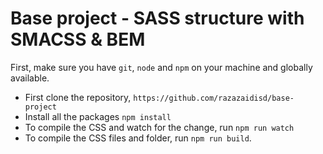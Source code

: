 # Base project - SASS structure with SMACSS & BEM 

First, make sure you have `git`, `node` and `npm` on your machine and globally available.

* First clone the repository, `https://github.com/razazaidisd/base-project`
* Install all the packages `npm install` 
* To compile the CSS and watch for the change, run `npm run watch`
* To compile the CSS files and folder, run `npm run build`.
